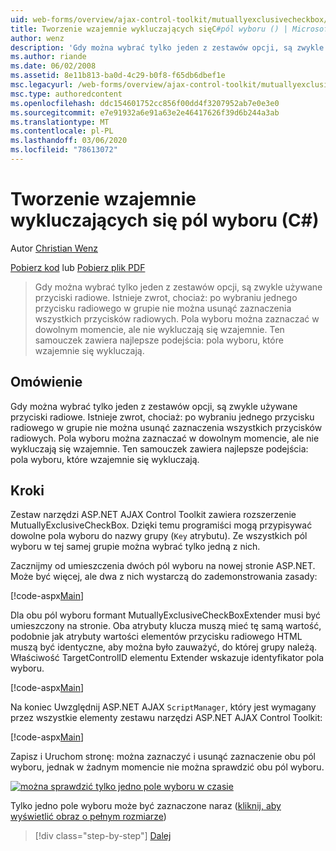 ```yaml
---
uid: web-forms/overview/ajax-control-toolkit/mutuallyexclusivecheckbox/creating-mutually-exclusive-checkboxes-cs
title: Tworzenie wzajemnie wykluczających sięC#pól wyboru () | Microsoft Docs
author: wenz
description: 'Gdy można wybrać tylko jeden z zestawów opcji, są zwykle używane przyciski radiowe. Istnieje zwrot, chociaż: wybrano jeden przycisk radiowy w grupie,...'
ms.author: riande
ms.date: 06/02/2008
ms.assetid: 8e11b813-ba0d-4c29-b0f8-f65db6dbef1e
msc.legacyurl: /web-forms/overview/ajax-control-toolkit/mutuallyexclusivecheckbox/creating-mutually-exclusive-checkboxes-cs
msc.type: authoredcontent
ms.openlocfilehash: ddc154601752cc856f00dd4f3207952ab7e0e3e0
ms.sourcegitcommit: e7e91932a6e91a63e2e46417626f39d6b244a3ab
ms.translationtype: MT
ms.contentlocale: pl-PL
ms.lasthandoff: 03/06/2020
ms.locfileid: "78613072"
---
```

# <a name="creating-mutually-exclusive-checkboxes-c"></a>Tworzenie wzajemnie wykluczających się pól wyboru (C#)

Autor [Christian Wenz](https://github.com/wenz)

[Pobierz kod](https://download.microsoft.com/download/9/3/f/93f8daea-bebd-4821-833b-95205389c7d0/MutuallyExclusiveCheckBox0.cs.zip) lub [Pobierz plik PDF](https://download.microsoft.com/download/b/6/a/b6ae89ee-df69-4c87-9bfb-ad1eb2b23373/mutuallyexclusivecheckbox0CS.pdf)

> Gdy można wybrać tylko jeden z zestawów opcji, są zwykle używane przyciski radiowe. Istnieje zwrot, chociaż: po wybraniu jednego przycisku radiowego w grupie nie można usunąć zaznaczenia wszystkich przycisków radiowych. Pola wyboru można zaznaczać w dowolnym momencie, ale nie wykluczają się wzajemnie. Ten samouczek zawiera najlepsze podejścia: pola wyboru, które wzajemnie się wykluczają.

## <a name="overview"></a>Omówienie

Gdy można wybrać tylko jeden z zestawów opcji, są zwykle używane przyciski radiowe. Istnieje zwrot, chociaż: po wybraniu jednego przycisku radiowego w grupie nie można usunąć zaznaczenia wszystkich przycisków radiowych. Pola wyboru można zaznaczać w dowolnym momencie, ale nie wykluczają się wzajemnie. Ten samouczek zawiera najlepsze podejścia: pola wyboru, które wzajemnie się wykluczają.

## <a name="steps"></a>Kroki

Zestaw narzędzi ASP.NET AJAX Control Toolkit zawiera rozszerzenie MutuallyExclusiveCheckBox. Dzięki temu programiści mogą przypisywać dowolne pola wyboru do nazwy grupy (`Key` atrybutu). Ze wszystkich pól wyboru w tej samej grupie można wybrać tylko jedną z nich.

Zacznijmy od umieszczenia dwóch pól wyboru na nowej stronie ASP.NET. Może być więcej, ale dwa z nich wystarczą do zademonstrowania zasady:

[!code-aspx[Main](creating-mutually-exclusive-checkboxes-cs/samples/sample1.aspx)]

Dla obu pól wyboru formant MutuallyExclusiveCheckBoxExtender musi być umieszczony na stronie. Oba atrybuty klucza muszą mieć tę samą wartość, podobnie jak atrybuty wartości elementów przycisku radiowego HTML muszą być identyczne, aby można było zauważyć, do której grupy należą. Właściwość TargetControlID elementu Extender wskazuje identyfikator pola wyboru.

[!code-aspx[Main](creating-mutually-exclusive-checkboxes-cs/samples/sample2.aspx)]

Na koniec Uwzględnij ASP.NET AJAX `ScriptManager`, który jest wymagany przez wszystkie elementy zestawu narzędzi ASP.NET AJAX Control Toolkit:

[!code-aspx[Main](creating-mutually-exclusive-checkboxes-cs/samples/sample3.aspx)]

Zapisz i Uruchom stronę: można zaznaczyć i usunąć zaznaczenie obu pól wyboru, jednak w żadnym momencie nie można sprawdzić obu pól wyboru.

[![można sprawdzić tylko jedno pole wyboru w czasie](creating-mutually-exclusive-checkboxes-cs/_static/image2.png)](creating-mutually-exclusive-checkboxes-cs/_static/image1.png)

Tylko jedno pole wyboru może być zaznaczone naraz ([kliknij, aby wyświetlić obraz o pełnym rozmiarze](creating-mutually-exclusive-checkboxes-cs/_static/image3.png))

> [!div class="step-by-step"]
> [Dalej](creating-mutually-exclusive-checkboxes-vb.md)
